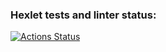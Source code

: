 ### Hexlet tests and linter status:
[![Actions Status](https://github.com/ssk93-dev/layout-designer-project-lvl1/workflows/hexlet-check/badge.svg)](https://github.com/ssk93-dev/layout-designer-project-lvl1/actions)